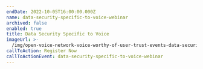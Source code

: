 ```yaml
---
endDate: 2022-10-05T16:00:00.000Z
name: data-security-specific-to-voice-webinar
archived: false
enabled: true
title: Data Security Specific to Voice
imageUrl: >-
  /img/open-voice-network-voice-worthy-of-user-trust-events-data-security-specific-to-voice-webinar-thumbnail.png
callToAction: Register Now
callToActionEvent: data-security-specific-to-voice-webinar
---
```


